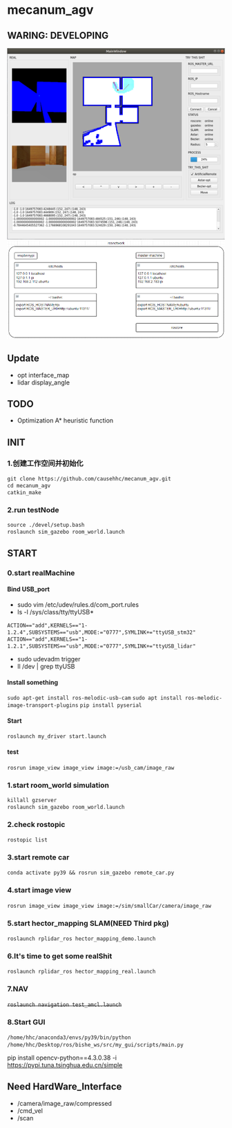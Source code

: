 # mecanum_agv
## WARING: DEVELOPING
![](./picture/gui.png)
![](./picture/localnetwork.png)
## Update
- opt interface_map
- lidar display_angle
## TODO
- Optimization A* heuristic function
## INIT
### 1.创建工作空间并初始化
```
git clone https://github.com/causehhc/mecanum_agv.git
cd mecanum_agv
catkin_make
```
### 2.run testNode
```
source ./devel/setup.bash
roslaunch sim_gazebo room_world.launch
```
## START
### 0.start realMachine
#### Bind USB_port
- sudo vim /etc/udev/rules.d/com_port.rules
- ls -l /sys/class/tty/ttyUSB*
```
ACTION=="add",KERNELS=="1-1.2.4",SUBSYSTEMS=="usb",MODE:="0777",SYMLINK+="ttyUSB_stm32"
ACTION=="add",KERNELS=="1-1.2.1",SUBSYSTEMS=="usb",MODE:="0777",SYMLINK+="ttyUSB_lidar"
```
- sudo udevadm trigger
- ll /dev | grep ttyUSB
#### Install something
`sudo apt-get install ros-melodic-usb-cam`
`sudo apt install ros-melodic-image-transport-plugins`
`pip install pyserial`
#### Start
`roslaunch my_driver start.launch`
#### test
`rosrun image_view image_view image:=/usb_cam/image_raw`
### 1.start room_world simulation
```
killall gzserver
roslaunch sim_gazebo room_world.launch
```
### 2.check rostopic
`rostopic list`
### 3.start remote car
`conda activate py39 && rosrun sim_gazebo remote_car.py`
### 4.start image view
`rosrun image_view image_view image:=/sim/smallCar/camera/image_raw`
### 5.start hector_mapping SLAM(NEED Third pkg)
`roslaunch rplidar_ros hector_mapping_demo.launch`
### 6.It's time to get some realShit
`roslaunch rplidar_ros hector_mapping_real.launch`
### 7.NAV
~~`roslaunch navigation test_amcl.launch`~~
### 8.Start GUI
`/home/hhc/anaconda3/envs/py39/bin/python /home/hhc/Desktop/ros/bishe_ws/src/my_gui/scripts/main.py`

pip install opencv-python==4.3.0.38 -i https://pypi.tuna.tsinghua.edu.cn/simple

## Need HardWare_Interface
- /camera/image_raw/compressed
- /cmd_vel
- /scan